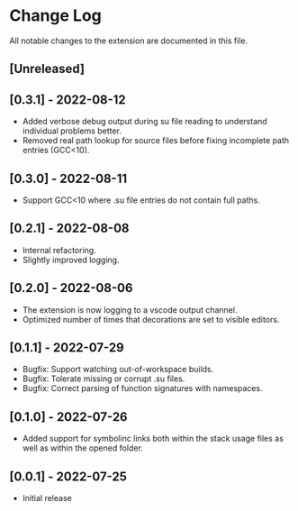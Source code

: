 # Change Log

All notable changes to the extension are documented in this file.

<!-- Check [Keep a Changelog](http://keepachangelog.com/) for recommendations on how to structure this file. -->

## [Unreleased]

## [0.3.1] - 2022-08-12

- Added verbose debug output during su file reading to understand individual problems better.
- Removed real path lookup for source files before fixing incomplete path entries (GCC<10).

## [0.3.0] - 2022-08-11

- Support GCC<10 where .su file entries do not contain full paths.

## [0.2.1] - 2022-08-08

- Internal refactoring.
- Slightly improved logging.

## [0.2.0] - 2022-08-06

- The extension is now logging to a vscode output channel.
- Optimized number of times that decorations are set to visible editors.

## [0.1.1] - 2022-07-29

- Bugfix: Support watching out-of-workspace builds.
- Bugfix: Tolerate missing or corrupt .su files.
- Bugfix: Correct parsing of function signatures with namespaces.

## [0.1.0] - 2022-07-26

- Added support for symbolinc links both within the stack usage files as well as within the opened folder.

## [0.0.1] - 2022-07-25

- Initial release
